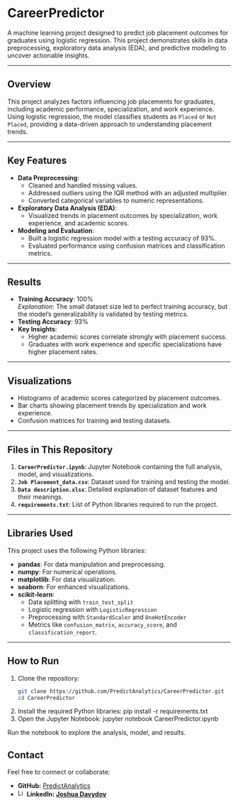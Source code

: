 # CareerPredictor

A machine learning project designed to predict job placement outcomes for graduates using logistic regression. This project demonstrates skills in data preprocessing, exploratory data analysis (EDA), and predictive modeling to uncover actionable insights.

---

## **Overview**

This project analyzes factors influencing job placements for graduates, including academic performance, specialization, and work experience. Using logistic regression, the model classifies students as `Placed` or `Not Placed`, providing a data-driven approach to understanding placement trends.

---

## **Key Features**

- **Data Preprocessing**:
  - Cleaned and handled missing values.
  - Addressed outliers using the IQR method with an adjusted multiplier.
  - Converted categorical variables to numeric representations.
- **Exploratory Data Analysis (EDA)**:
  - Visualized trends in placement outcomes by specialization, work experience, and academic scores.
- **Modeling and Evaluation**:
  - Built a logistic regression model with a testing accuracy of 93%.
  - Evaluated performance using confusion matrices and classification metrics.

---

## **Results**

- **Training Accuracy**: 100%  
  *Explanation*: The small dataset size led to perfect training accuracy, but the model’s generalizability is validated by testing metrics.
- **Testing Accuracy**: 93%  
- **Key Insights**:
  - Higher academic scores correlate strongly with placement success.
  - Graduates with work experience and specific specializations have higher placement rates.

---

## **Visualizations**

- Histograms of academic scores categorized by placement outcomes.
- Bar charts showing placement trends by specialization and work experience.
- Confusion matrices for training and testing datasets.

---

## **Files in This Repository**

1. **`CareerPredictor.ipynb`**: Jupyter Notebook containing the full analysis, model, and visualizations.
2. **`Job Placement_data.csv`**: Dataset used for training and testing the model.
3. **`Data description.xlsx`**: Detailed explanation of dataset features and their meanings.
4. **`requirements.txt`**: List of Python libraries required to run the project.

---

## **Libraries Used**

This project uses the following Python libraries:

- **pandas**: For data manipulation and preprocessing.
- **numpy**: For numerical operations.
- **matplotlib**: For data visualization.
- **seaborn**: For enhanced visualizations.
- **scikit-learn**:
  - Data splitting with `train_test_split`
  - Logistic regression with `LogisticRegression`
  - Preprocessing with `StandardScaler` and `OneHotEncoder`
  - Metrics like `confusion_matrix`, `accuracy_score`, and `classification_report`.

---

## **How to Run**

1. Clone the repository:
   ```bash
   git clone https://github.com/PredictAnalytics/CareerPredictor.git
   cd CareerPredictor
2. Install the required Python libraries:
   pip install -r requirements.txt
3. Open the Jupyter Notebook:
   jupyter notebook CareerPredictor.ipynb

Run the notebook to explore the analysis, model, and results.


## **Contact**
Feel free to connect or collaborate:
- **GitHub:**
[PredictAnalytics](https://github.com/PredictAnalytics) 
- <img src="https://upload.wikimedia.org/wikipedia/commons/c/ca/LinkedIn_logo_initials.png" alt="LinkedIn Logo" width="16"/>  **LinkedIn: [Joshua Davydov](https://www.linkedin.com/in/joshua-davydov/)**


